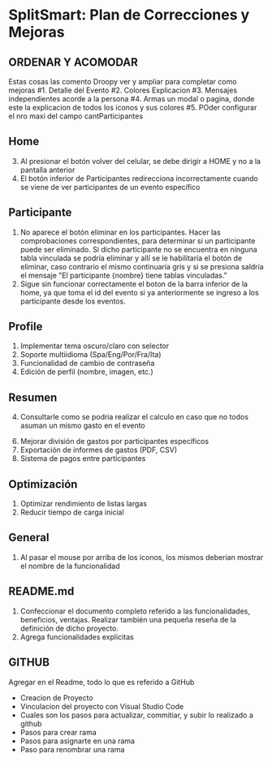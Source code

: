 # SplitSmart: Plan de Correcciones y Mejoras

## ORDENAR Y ACOMODAR
<!-- Aca se colocan todas las observaciones que hasta el momento no se han clasificado ni categorizado. -->

<!-- #. Agregar la cantidad de personas que representa el participante en la seccion de Pagos del whatapp agregandolo entre parentesis a continuacion del nombre. -->

<!-- #. Actualizar el DrawIo de las tablas , ya que se debio levantar una version vieja. -->

Estas cosas las comento Droopy ver y ampliar para completar como mejoras
#1. Detalle del Evento
#2. Colores Explicacion 
#3. Mensajes independientes acorde a la persona
#4. Armas un modal o pagina, donde este la explicacion de todos los iconos y sus colores
#5. POder configurar el nro maxi del campo cantParticipantes 


## Home

<!-- 1. Se deben desabilitar los iconos de gastos y participantes cuando un evento se encuentra con estadoEvento = false -->
<!-- 2. No está mostrando los gastos totales ni gastos c/u -->
3. Al presionar el botón volver del celular, se debe dirigir a HOME y no a la pantalla anterior
4. El botón inferior de Participantes redirecciona incorrectamente cuando se viene de ver participantes de un evento específico

## Participante

1. No aparece el botón eliminar en los participantes. Hacer las comprobaciones correspondientes, para determinar si un participante puede ser eliminado. Si dicho participante no se encuentra en ninguna tabla vinculada se podría eliminar y allí se le habilitaría el botón de eliminar, caso contrario el mismo continuaría gris y si se presiona saldría el mensaje "El participante {nombre} tiene tablas vinculadas."
2. Sigue sin funcionar correctamente el boton de la barra inferior de la home, ya que toma el id del evento si ya anteriormente se ingreso a los participante desde los eventos.

## Profile
1. Implementar tema oscuro/claro con selector
2. Soporte multiidioma (Spa/Eng/Por/Fra/Ita)
3. Funcionalidad de cambio de contraseña
4. Edición de perfil (nombre, imagen, etc.)
<!-- 5. Al lado de la foto en el profile, deberia aparecer el nombre de usuario -->

## Resumen

<!-- 1. El modal de cuando se va a salir de un estado pagado, ver de agregar el cerrar y reducir el boton, como estan en los modales de edicion o carga de gastos -->
<!-- 2. La letra del botón, marcar como pagado, debe ser en negro. -->
<!-- 3. Los colores de las palabras y letras, no deben cambiar cuando el estado es Pagado. -->
4. Consultarle como se podria realizar el calculo en caso que no todos asuman un mismo gasto en el evento
<!-- 5. Falta boton de cerrar en el modal al cambiar el estadoPago. -->
6. Mejorar división de gastos por participantes específicos
7. Exportación de informes de gastos (PDF, CSV)
8. Sistema de pagos entre participantes

## Optimización

1. Optimizar rendimiento de listas largas
2. Reducir tiempo de carga inicial

## General

1. Al pasar el mouse por arriba de los iconos, los mismos deberian mostrar el nombre de la funcionalidad

## README.md

1. Confeccionar el documento completo referido a las funcionalidades, beneficios, ventajas. Realizar también una pequeña reseña de la definición de dicho proyecto.
2. Agrega funcionalidades explicitas

## GITHUB

Agregar en el Readme, todo lo que es referido a GitHub
- Creacion de Proyecto
- Vinculacion del proyecto con Visual Studio Code
- Cuales son los pasos para actualizar, commitiar, y subir lo realizado a github
- Pasos para crear rama
- Pasos para asignarte en una rama
- Paso para renombrar una rama



